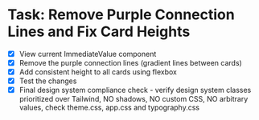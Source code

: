 # Task: Remove Purple Connection Lines and Fix Card Heights

- [x] View current ImmediateValue component
- [x] Remove the purple connection lines (gradient lines between cards)
- [x] Add consistent height to all cards using flexbox
- [x] Test the changes
- [x] Final design system compliance check - verify design system classes prioritized over Tailwind, NO shadows, NO custom CSS, NO arbitrary values, check theme.css, app.css and typography.css